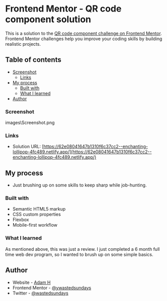 # Frontend Mentor - QR code component solution

This is a solution to the [QR code component challenge on Frontend Mentor](https://www.frontendmentor.io/challenges/qr-code-component-iux_sIO_H). Frontend Mentor challenges help you improve your coding skills by building realistic projects. 

## Table of contents

- [Screenshot](#screenshot)
  - [Links](#links)
- [My process](#my-process)
  - [Built with](#built-with)
  - [What I learned](#what-i-learned)
- [Author](#author)


### Screenshot

images\Screenshot.png

### Links

- Solution URL: [https://62e08041647b1310f6c37cc2--enchanting-lollipop-4fc489.netlify.app/](https://62e08041647b1310f6c37cc2--enchanting-lollipop-4fc489.netlify.app/)


## My process

- Just brushing up on some skills to keep sharp while job-hunting.

### Built with

- Semantic HTML5 markup
- CSS custom properties
- Flexbox
- Mobile-first workflow

### What I learned

As mentioned above, this was just a review. I just completed a 6 month full time web dev program, so I wanted to brush up on some simple basics.

## Author

- Website - [Adam H](https://adamh.ca)
- Frontend Mentor - [@ywastedsundays](https://www.frontendmentor.io/profile/wastedsundays)
- Twitter - [@wastedsundays](https://www.twitter.com/wastedsundays)


